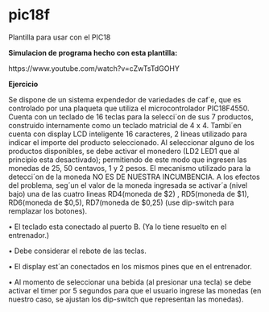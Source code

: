 # pic18f
Plantilla para usar con el PIC18

<strong> Simulacion de programa hecho con esta plantilla: </strong> 
<p>https://www.youtube.com/watch?v=cZwTsTdGOHY</p>

<strong> Ejercicio </strong>
<p>
Se dispone de un sistema expendedor de variedades de caf´e, que es controlado por una plaqueta
que utiliza el microcontrolador PIC18F4550. Cuenta con un teclado de 16 teclas para la
selecci´on de sus 7 productos, construido internamente como un teclado matricial de 4 x 4.
Tambi´en cuenta con display LCD inteligente 16 caracteres, 2 lineas utilizado para indicar
el importe del producto seleccionado.
Al seleccionar alguno de los productos disponibles, se debe activar el monedero (LD2
LED1 que al principio esta desactivado); permitiendo de este modo que ingresen las monedas
de 25, 50 centavos, 1 y 2 pesos. El mecanismo utilizado para la detecci´on de la moneda NO ES
DE NUESTRA INCUMBENCIA. A los efectos del problema, seg´un el valor de la moneda
ingresada se activar´a (nivel bajo) una de las cuatro lineas RD4(moneda de $2) , RD5(moneda
de $1), RD6(moneda de $0,5), RD7(moneda de $0,25) (use dip-switch para remplazar los
botones).
</p>

<p>• El teclado esta conectado al puerto B. (Ya
lo tiene resuelto en el entrenador.)
</p>
<p>• Debe considerar el rebote de las teclas.</p>
<p>• El display est´an conectados en los mismos
pines que en el entrenador.
</p>
<p>• Al momento de seleccionar una bebida (al
presionar una tecla) se debe activar el timer por 5 segundos para que el usuario ingrese las monedas (en
nuestro caso, se ajustan los dip-switch que representan
las monedas).
</p>
